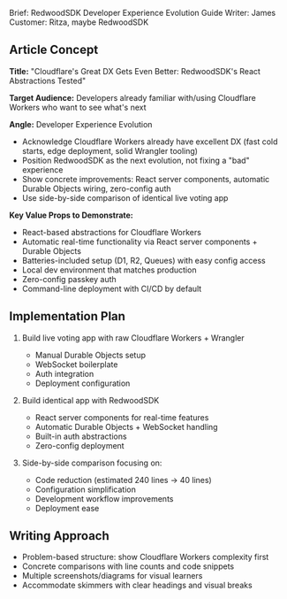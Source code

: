 Brief: RedwoodSDK Developer Experience Evolution Guide
Writer: James
Customer: Ritza, maybe RedwoodSDK

## Article Concept
**Title:** "Cloudflare's Great DX Gets Even Better: RedwoodSDK's React Abstractions Tested"

**Target Audience:** Developers already familiar with/using Cloudflare Workers who want to see what's next

**Angle:** Developer Experience Evolution
- Acknowledge Cloudflare Workers already have excellent DX (fast cold starts, edge deployment, solid Wrangler tooling)
- Position RedwoodSDK as the next evolution, not fixing a "bad" experience
- Show concrete improvements: React server components, automatic Durable Objects wiring, zero-config auth
- Use side-by-side comparison of identical live voting app

**Key Value Props to Demonstrate:**
- React-based abstractions for Cloudflare Workers
- Automatic real-time functionality via React server components + Durable Objects
- Batteries-included setup (D1, R2, Queues) with easy config access
- Local dev environment that matches production
- Zero-config passkey auth
- Command-line deployment with CI/CD by default

## Implementation Plan
1. Build live voting app with raw Cloudflare Workers + Wrangler
   - Manual Durable Objects setup
   - WebSocket boilerplate
   - Auth integration
   - Deployment configuration

2. Build identical app with RedwoodSDK
   - React server components for real-time features
   - Automatic Durable Objects + WebSocket handling
   - Built-in auth abstractions
   - Zero-config deployment

3. Side-by-side comparison focusing on:
   - Code reduction (estimated 240 lines → 40 lines)
   - Configuration simplification
   - Development workflow improvements
   - Deployment ease

## Writing Approach
- Problem-based structure: show Cloudflare Workers complexity first
- Concrete comparisons with line counts and code snippets
- Multiple screenshots/diagrams for visual learners
- Accommodate skimmers with clear headings and visual breaks
